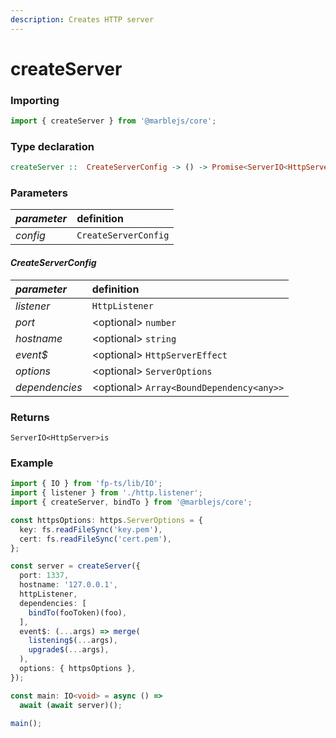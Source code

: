 ```yaml
---
description: Creates HTTP server
---
```


# createServer

### I**mporting**

```typescript
import { createServer } from '@marblejs/core';
```

### **Type declaration**

```haskell
createServer ::  CreateServerConfig -> () -> Promise<ServerIO<HttpServer>>
```

### **Parameters**

| _parameter_ | definition |
| :--- | :--- |
| _config_ | `CreateServerConfig` |

#### _**CreateServerConfig**_

| _parameter_ | definition |
| :--- | :--- |
| _listener_ | `HttpListener` |
| _port_ | &lt;optional&gt; `number` |
| _hostname_ | &lt;optional&gt; `string` |
| _event$_ | &lt;optional&gt; `HttpServerEffect` |
| _options_ | &lt;optional&gt; `ServerOptions` |
| _dependencies_ | &lt;optional&gt; `Array<BoundDependency<any>>` |

### Returns

`ServerIO<HttpServer>is` 

### **Example**

```typescript
import { IO } from 'fp-ts/lib/IO';
import { listener } from './http.listener';
import { createServer, bindTo } from '@marblejs/core';

const httpsOptions: https.ServerOptions = {
  key: fs.readFileSync('key.pem'),
  cert: fs.readFileSync('cert.pem'),
};

const server = createServer({
  port: 1337,
  hostname: '127.0.0.1',
  httpListener,
  dependencies: [
    bindTo(fooToken)(foo),
  ],
  event$: (...args) => merge(
    listening$(...args),
    upgrade$(...args),
  ),
  options: { httpsOptions },
});

const main: IO<void> = async () =>
  await (await server)();

main();
```

